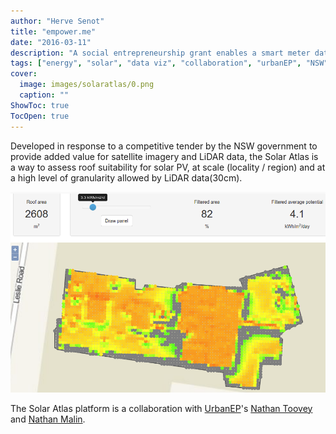 ```yaml
---
author: "Herve Senot"
title: "empower.me"
date: "2016-03-11"
description: "A social entrepreneurship grant enables a smart meter data visualisation platform"
tags: ["energy", "solar", "data viz", "collaboration", "urbanEP", "NSW", "LiDAR"]
cover:
  image: images/solaratlas/0.png
  caption: ""
ShowToc: true
TocOpen: true
---
```


Developed in response to a competitive tender by the NSW government to provide added value for satellite imagery and LiDAR data, the Solar Atlas is a way to assess roof suitability for solar PV, at scale (locality / region) and at a high level of granularity allowed by LiDAR data(30cm).

![solar atlas platform](/images/solaratlas/1.png)

The Solar Atlas platform is a collaboration with [UrbanEP](https://www.urbanep.com.au/)'s [Nathan Toovey](https://www.linkedin.com/in/nathan-toovey-98448ab/) and [Nathan Malin](https://www.linkedin.com/in/nathan-malin-a3989521/).